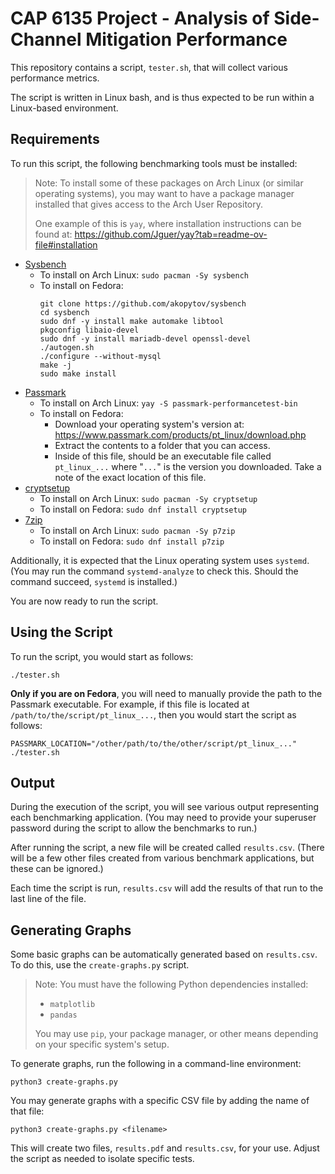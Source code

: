 # CAP 6135 Project - Analysis of Side-Channel Mitigation Performance

This repository contains a script, `tester.sh`, that will collect various performance metrics.

The script is written in Linux bash, and is thus expected to be run within a Linux-based environment.

## Requirements

To run this script, the following benchmarking tools must be installed:

> Note: To install some of these packages on Arch Linux (or similar operating systems), you may want to have a package manager installed that gives access to the Arch User Repository.
>
> One example of this is `yay`, where installation instructions can be found at: https://github.com/Jguer/yay?tab=readme-ov-file#installation

- [Sysbench](https://github.com/akopytov/sysbench)
    - To install on Arch Linux: `sudo pacman -Sy sysbench`
    - To install on Fedora:
        ```
        git clone https://github.com/akopytov/sysbench
        cd sysbench
        sudo dnf -y install make automake libtool
        pkgconfig libaio-devel
        sudo dnf -y install mariadb-devel openssl-devel
        ./autogen.sh
        ./configure --without-mysql
        make -j
        sudo make install
        ```
- [Passmark](https://www.passmark.com/products/pt_linux/index.php)
    - To install on Arch Linux: `yay -S passmark-performancetest-bin`
    - To install on Fedora:
        - Download your operating system's version at: https://www.passmark.com/products/pt_linux/download.php
        - Extract the contents to a folder that you can access.
        - Inside of this file, should be an executable file called `pt_linux_...` where "`...`" is the version you downloaded. Take a note of the exact location of this file.
- [cryptsetup](https://gitlab.com/cryptsetup/cryptsetup/)
    - To install on Arch Linux: `sudo pacman -Sy cryptsetup`
    - To install on Fedora: `sudo dnf install cryptsetup`
- [7zip](https://github.com/p7zip-project/p7zip)
    - To install on Arch Linux: `sudo pacman -Sy p7zip`
    - To install on Fedora: `sudo dnf install p7zip`

Additionally, it is expected that the Linux operating system uses `systemd`. (You may run the command `systemd-analyze` to check this. Should the command succeed, `systemd` is installed.)

You are now ready to run the script.


## Using the Script

To run the script, you would start as follows:

```
./tester.sh
```

**Only if you are on Fedora**, you will need to manually provide the path to the Passmark executable. For example, if this file is located at `/path/to/the/script/pt_linux_...`, then you would start the script as follows:

```
PASSMARK_LOCATION="/other/path/to/the/other/script/pt_linux_..." ./tester.sh
```


## Output

During the execution of the script, you will see various output representing each benchmarking application. (You may need to provide your superuser password during the script to allow the benchmarks to run.)

After running the script, a new file will be created called `results.csv`. (There will be a few other files created from various benchmark applications, but these can be ignored.)

Each time the script is run, `results.csv` will add the results of that run to the last line of the file.


## Generating Graphs

Some basic graphs can be automatically generated based on `results.csv`. To do this, use the `create-graphs.py` script.

> Note: You must have the following Python dependencies installed:
>
> - `matplotlib`
> - `pandas`
>
> You may use `pip`, your package manager, or other means depending on your specific system's setup.

To generate graphs, run the following in a command-line environment:

```
python3 create-graphs.py
```

You may generate graphs with a specific CSV file by adding the name of that file:

```
python3 create-graphs.py <filename>
```

This will create two files, `results.pdf` and `results.csv`, for your use. Adjust the script as needed to isolate specific tests.
